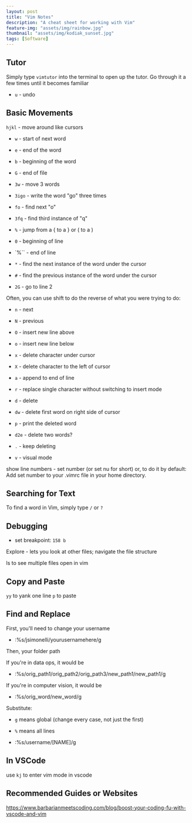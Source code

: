 ```yaml
---
layout: post
title: "Vim Notes"
description: "A cheat sheet for working with Vim"
feature-img: "assets/img/rainbow.jpg"
thumbnail: "assets/img/kodiak_sunset.jpg"
tags: [Software]
---
```


## Tutor

Simply type `vimtutor` into the terminal to open up the tutor. Go through it a few times until it becomes familiar

* `u` - undo

## Basic Movements
`hjkl` - move around like cursors
* `w` - start of next word
* `e` - end of the word
* `b` - beginning of the word
* `G` - end of file
* `3w` - move 3 words
* `3igo` - write the word "go" three times




* `fo` - find next "o"


* `3fq` - find third instance of "q"

* `%` - jump from a { to a } or ( to a )

* `0` - beginning of line
* `%`` - end of line
* `*` - find the next instance of the word under the cursor
* `#` - find the previous instance of the word under the cursor

* `2G` - go to line 2

Often, you can use shift to do the reverse of what you were trying to do:

* `n` - next
* `N` - previous

* `O` - insert new line above
* `o` - insert new line below


* `x` - delete character under cursor
* `X` - delete character to the left of cursor

* `a` - append to end of line

* `r` - replace single character without switching to insert mode

* `d` - delete
* `dw` - delete first word on right side of cursor
* `p` - print the deleted word

* `d2e` - delete two words?
* `.` - keep deleting

* `v` - visual mode

show line numbers - set number (or set nu for short)
or, to do it by default: Add set number to your .vimrc file in your home directory.


## Searching for Text

To find a word in Vim, simply type `/` or `?`

## Debugging
* set breakpoint: `158 b`

Explore - lets you look at other files; navigate the file structure



ls to see multiple files open in vim

## Copy and Paste
`yy` to yank one line
`p` to paste


## Find and Replace
First, you'll need to change your username
* :%s/jsimonelli/yourusernamehere/g

Then, your folder path

If you're in data ops, it would be
* :%s/orig_path1\/orig_path2\/orig_path3/new_path1\/new_path1/g

If you're in computer vision, it would be
* :%s/orig_word/new_word/g

Substitute:
* `g` means global (change every case, not just the first)
* `%` means all lines

* :%s/username/[NAME]/g


## In VSCode

use `kj` to enter vim mode in vscode

## Recommended Guides or Websites

https://www.barbarianmeetscoding.com/blog/boost-your-coding-fu-with-vscode-and-vim
